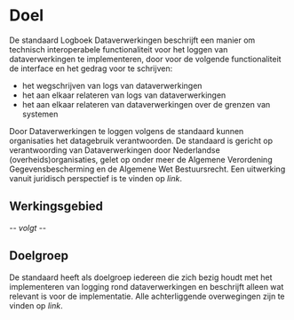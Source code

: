 # Doel

De standaard Logboek Dataverwerkingen beschrijft een manier om technisch interoperabele functionaliteit voor het
loggen van dataverwerkingen te implementeren, door voor de volgende functionaliteit de interface en het gedrag voor te schrijven:

- het wegschrijven van logs van dataverwerkingen
- het aan elkaar relateren van logs van dataverwerkingen
- het aan elkaar relateren van dataverwerkingen over de grenzen van systemen

Door Dataverwerkingen te loggen volgens de standaard kunnen organisaties het datagebruik verantwoorden. De standaard is gericht op verantwoording van Dataverwerkingen door Nederlandse (overheids)organisaties, gelet op onder meer de Algemene Verordening Gegevensbescherming en de Algemene Wet Bestuursrecht. Een uitwerking vanuit juridisch perspectief is te vinden op *link*.


## Werkingsgebied

*-- volgt --*


## Doelgroep

De standaard heeft als doelgroep iedereen die zich bezig houdt met het implementeren van logging rond dataverwerkingen en beschrijft alleen wat relevant is voor de implementatie. Alle achterliggende overwegingen zijn te vinden op *link*.
